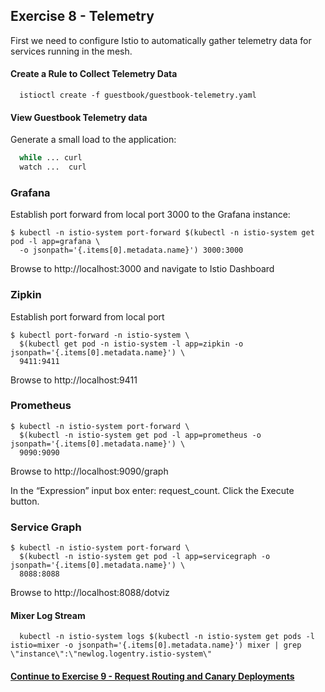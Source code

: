 ## Exercise 8 - Telemetry

First we need to configure Istio to automatically gather telemetry data for services running in the mesh.

#### Create a Rule to Collect Telemetry Data

```
  istioctl create -f guestbook/guestbook-telemetry.yaml
```
#### View Guestbook Telemetry data

Generate a small load to the application:

```sh
  while ... curl
  watch ...  curl
```

### Grafana
Establish port forward from local port 3000 to the Grafana instance:
```
$ kubectl -n istio-system port-forward $(kubectl -n istio-system get pod -l app=grafana \
  -o jsonpath='{.items[0].metadata.name}') 3000:3000
```

Browse to http://localhost:3000 and navigate to Istio Dashboard

### Zipkin
Establish port forward from local port
```
$ kubectl port-forward -n istio-system \
  $(kubectl get pod -n istio-system -l app=zipkin -o jsonpath='{.items[0].metadata.name}') \
  9411:9411
```

Browse to http://localhost:9411

### Prometheus
```
$ kubectl -n istio-system port-forward \
  $(kubectl -n istio-system get pod -l app=prometheus -o jsonpath='{.items[0].metadata.name}') \
  9090:9090
```

Browse to http://localhost:9090/graph

In the “Expression” input box enter: request_count. Click the Execute button.


### Service Graph
```
$ kubectl -n istio-system port-forward \
  $(kubectl -n istio-system get pod -l app=servicegraph -o jsonpath='{.items[0].metadata.name}') \
  8088:8088
```

Browse to http://localhost:8088/dotviz

#### Mixer Log Stream

```
  kubectl -n istio-system logs $(kubectl -n istio-system get pods -l istio=mixer -o jsonpath='{.items[0].metadata.name}') mixer | grep \"instance\":\"newlog.logentry.istio-system\"
```


#### [Continue to Exercise 9 - Request Routing and Canary Deployments](../exercise-9/README.md)
